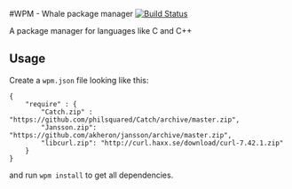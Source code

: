 #WPM - Whale package manager
[![Build Status](https://travis-ci.org/whalelang/wpm.svg?branch=master)](https://travis-ci.org/whalelang/wpm)

A package manager for languages like C and C++

## Usage

Create a `wpm.json` file looking like this:

```
{
	"require" : {
		"Catch.zip" : "https://github.com/philsquared/Catch/archive/master.zip",
	  	"Jansson.zip": "https://github.com/akheron/jansson/archive/master.zip",
	  	"libcurl.zip": "http://curl.haxx.se/download/curl-7.42.1.zip"
	}
}
```

and run `wpm install` to get all dependencies.

